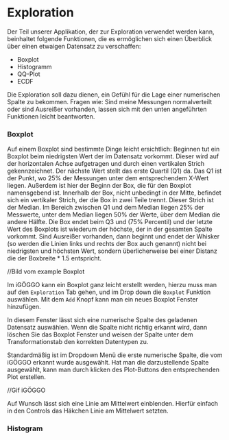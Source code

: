 # Exploration

Der Teil unserer Applikation, der zur Exploration verwendet werden kann, beinhaltet folgende Funktionen, die es ermöglichen sich einen Überblick über einen etwaigen Datensatz zu verschaffen: 

* Boxplot
* Histogramm
* QQ-Plot
* ECDF

Die Exploration soll dazu dienen, ein Gefühl für die Lage einer numerischen Spalte zu bekommen. Fragen wie: Sind meine Messungen normalverteilt oder sind Ausreißer vorhanden, lassen sich mit den unten angeführten Funktionen leicht beantworten.



### Boxplot

Auf einem Boxplot sind bestimmte Dinge leicht ersichtlich: Beginnen tut ein Boxplot beim niedrigsten Wert der im Datensatz vorkommt. Dieser wird auf der horizontalen Achse aufgetragen und durch einen vertikalen Strich gekennzeichnet. Der nächste Wert stellt das erste Quartil (Q1) da. Das Q1 ist der Punkt, wo 25% der Messungen unter dem entsprechendem X-Wert liegen. Außerdem ist hier der Beginn der Box, die für den Boxplot namensgebend ist. Innerhalb der Box, nicht unbedingt in der Mitte, befindet sich ein vertikaler Strich, der die Box in zwei Teile trennt. Dieser Strich ist der Median. Im Bereich zwischen Q1 und dem Median liegen 25% der Messwerte, unter dem Median liegen 50% der Werte, über dem Median die andere Hälfte. Die Box endet beim Q3 und (75% Percentil) und der letzte Wert des Boxplots ist wiederum der höchste, der in der gesamten Spalte vorkommt. Sind Ausreißer vorhanden, dann beginnt und endet der Whisker (so werden die Linien links und rechts der Box auch genannt) nicht bei niedrigsten und höchsten Wert, sondern überlicherweise bei einer Distanz die der Boxbreite * 1.5 entspricht. 

//Bild vom example Boxplot

Im iGÖGGO kann ein Boxplot ganz leicht erstellt werden, hierzu muss man auf den `Exploration` Tab gehen, und im Drop down die `Boxplot` Funktion auswählen. Mit dem `Add` Knopf kann man ein neues Boxplot Fenster hinzufügen.

In diesem Fenster lässt sich eine numerische Spalte des geladenen Datensatz auswählen. Wenn die Spalte nicht richtig erkannt wird, dann löschen Sie das Boxplot Fenster und weisen der Spalte unter dem Transformationstab den korrekten Datentypen zu.

Standardmäßig ist im Dropdown Menü die erste numerische Spalte, die vom iGÖGGO erkannt wurde ausgewählt. Hat man die darzustellende Spalte ausgewählt, kann man durch klicken des Plot-Buttons den entsprechenden Plot erstellen.

//Gif iGÖGGO

Auf Wunsch lässt sich eine Linie am Mittelwert einblenden. Hierfür einfach in den Controls das Häkchen Linie am Mittelwert setzten. 



### Histogram

 